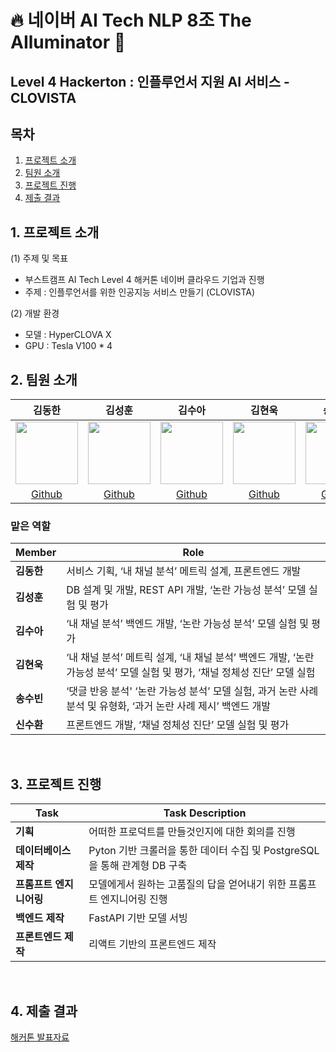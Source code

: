 # 🔥 네이버 AI Tech NLP 8조 The AIluminator 🌟
## Level 4 Hackerton : 인플루언서 지원 AI 서비스 - CLOVISTA

## 목차
1. [프로젝트 소개](#1-프로젝트-소개)
2. [팀원 소개](#2-팀원-소개)
3. [프로젝트 진행](#3-프로젝트-진행)
4. [제출 결과](#4-제출-결과)
## 1. 프로젝트 소개
(1) 주제 및 목표
- 부스트캠프 AI Tech Level 4 해커톤 네이버 클라우드 기업과 진행
- 주제 : 인플루언서를 위한 인공지능 서비스 만들기 (CLOVISTA)

(2) 개발 환경 <br>
- 모델 : HyperCLOVA X
- GPU : Tesla V100 * 4 <br>

## 2. 팀원 소개
|김동한|김성훈|김수아|김현욱|송수빈|신수환|
|:--:|:--:|:--:|:--:|:--:|:--:|
|<img src="https://github.com/user-attachments/assets/c7d1807e-ef20-4c82-9a88-bc0eb5a700f4" width="100" height="100" />|<img src="https://github.com/user-attachments/assets/62829d6a-13c9-40dd-807a-116347c1de11" width="100" height="100" />|<img src="https://github.com/user-attachments/assets/5933a9e6-b5b8-41df-b050-c0a89ec19607" width="100" height="100" />|<img src="https://github.com/user-attachments/assets/c90f4226-3bea-41d9-8b28-4d6227c1d254" width="100" height="100" />|<img src="https://github.com/user-attachments/assets/65a7e762-b018-41fc-88f0-45d959c0effa" width="100" height="100" />|<img src="https://github.com/user-attachments/assets/8d806852-764d-499b-a780-018b6cf32b8d" width="100" height="100" />|
|[Github](https://github.com/dongspam0209)|[Github](https://github.com/sunghoon014)|[Github](https://github.com/tndkkim)|[Github](https://github.com/hwk9764)|[Github](https://github.com/suvinn)|[Github](https://github.com/kkobugi)| -->|


### 맡은 역할
|**Member**|**Role**|
|:--|--|
|**김동한**| 서비스 기획, ‘내 채널 분석’ 메트릭 설계, 프론트엔드 개발 | 
|**김성훈**| DB 설계 및 개발, REST API 개발, ‘논란 가능성 분석’ 모델 실험 및 평가 |
|**김수아**| ‘내 채널 분석’ 백엔드 개발, ‘논란 가능성 분석’ 모델 실험 및 평가  |
|**김현욱**| ‘내 채널 분석’ 메트릭 설계, ‘내 채널 분석’ 백엔드 개발, ‘논란 가능성 분석’ 모델 실험 및 평가, ‘채널 정체성 진단’ 모델 실험 |
|**송수빈**| ‘댓글 반응 분석' ‘논란 가능성 분석’ 모델 실험, 과거 논란 사례 분석 및 유형화, ‘과거 논란 사례 제시’ 백엔드 개발 |
|**신수환**| 프론트엔드 개발, ‘채널 정체성 진단’ 모델 실험 및 평가 |
<br>

## 3. 프로젝트 진행
| Task | **Task Description** |
| --- | --- |
| **기획**| 어떠한 프로덕트를 만들것인지에 대한 회의를 진행 |
| **데이터베이스 제작** | Pyton 기반 크롤러을 통한 데이터 수집 및 PostgreSQL을 통해 관계형 DB 구축 | 
| **프롬프트 엔지니어링** | 모델에게서 원하는 고품질의 답을 얻어내기 위한 프롬프트 엔지니어링 진행 |
| **백엔드 제작** | FastAPI 기반 모델 서빙 |  
| **프론트엔드 제작** | 리액트 기반의 프론트엔드 제작 |
<br>

## 4. 제출 결과
[해커톤 발표자료](https://docs.google.com/presentation/d/1imOe1nl2MN2k7XfXvkemBfIBsEZTJPsnfcy_AfVGj_c/edit?usp=sharing)

